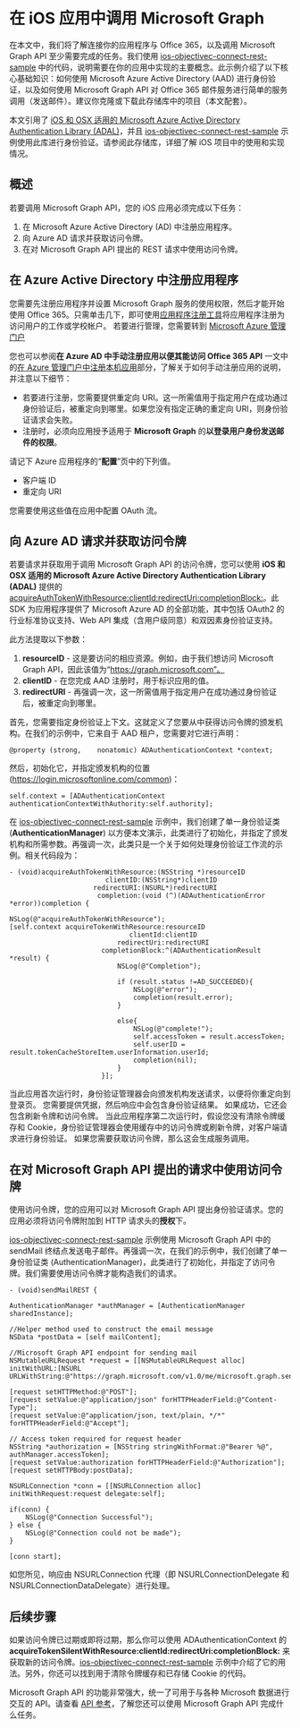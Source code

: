 # 在 iOS 应用中调用 Microsoft Graph

在本文中，我们将了解连接你的应用程序与 Office 365，以及调用 Microsoft Graph API 至少需要完成的任务。我们使用 [ios-objectivec-connect-rest-sample](https://github.com/microsoftgraph/ios-objectivec-connect-rest-sample) 中的代码，说明需要在你的应用中实现的主要概念。此示例介绍了以下核心基础知识：如何使用 Microsoft Azure Active Directory (AAD) 进行身份验证，以及如何使用 Microsoft Graph API 对 Office 365 邮件服务进行简单的服务调用（发送邮件）。建议你克隆或下载此存储库中的项目（本文配套）。 


本文引用了 [iOS 和 OSX 适用的 Microsoft Azure Active Directory Authentication Library (ADAL)](https://github.com/AzureAD/azure-activedirectory-library-for-objc)，并且 [ios-objectivec-connect-rest-sample](https://github.com/microsoftgraph/ios-objectivec-connect-rest-sample) 示例使用此库进行身份验证。请参阅此存储库，详细了解 iOS 项目中的使用和实现情况。


## 概述

若要调用 Microsoft Graph API，您的 iOS 应用必须完成以下任务：

1. 在 Microsoft Azure Active Directory (AD) 中注册应用程序。
2. 向 Azure AD 请求并获取访问令牌。
3. 在对 Microsoft Graph API 提出的 REST 请求中使用访问令牌。 



## 在 Azure Active Directory 中注册应用程序

您需要先注册应用程序并设置 Microsoft Graph 服务的使用权限，然后才能开始使用 Office 365。只需单击几下，即可使用[应用程序注册工具](https://dev.office.com/app-registration)将应用程序注册为访问用户的工作或学校帐户。
若要进行管理，您需要转到 [Microsoft Azure 管理门户](https://manage.windowsazure.com)

您也可以参阅**在 Azure AD 中手动注册应用以便其能访问 Office 365 API** 一文中的[在 Azure 管理门户中注册本机应用](https://msdn.microsoft.com/en-us/office/office365/howto/add-common-consent-manually)部分，了解关于如何手动注册应用的说明，并注意以下细节：

* 若要进行注册，您需要提供重定向 URI。这一所需值用于指定用户在成功通过身份验证后，被重定向到哪里。如果您没有指定正确的重定向 URI，则身份验证请求会失败。
* 注册时，必须向应用授予适用于 **Microsoft Graph** 的**以登录用户身份发送邮件的权限**。  


请记下 Azure 应用程序的“**配置**”页中的下列值。

* 客户端 ID
* 重定向 URI

您需要使用这些值在应用中配置 OAuth 流。 

## 向 Azure AD 请求并获取访问令牌

若要请求并获取用于调用 Microsoft Graph API 的访问令牌，您可以使用 **iOS 和 OSX 适用的 Microsoft Azure Active Directory Authentication Library (ADAL)** 提供的 [acquireAuthTokenWithResource:clientId:redirectUri:completionBlock:](https://github.com/AzureAD/azure-activedirectory-library-for-objc)。此 SDK 为应用程序提供了 Microsoft Azure AD 的全部功能，其中包括 OAuth2 的行业标准协议支持、Web API 集成（含用户级同意）和双因素身份验证支持。

此方法提取以下参数：

1. **resourceID** - 这是要访问的相应资源。例如，由于我们想访问 Microsoft Graph API，因此该值为“https://graph.microsoft.com”。
2. **clientID** - 在您完成 AAD 注册时，用于标识应用的值。
3. **redirectURI** - 再强调一次，这一所需值用于指定用户在成功通过身份验证后，被重定向到哪里。


首先，您需要指定身份验证上下文。这就定义了您要从中获得访问令牌的颁发机构。在我们的示例中，它来自于 AAD 租户，您需要对它进行声明：

    @property (strong,    nonatomic) ADAuthenticationContext *context;

然后，初始化它，并指定颁发机构的位置 (https://login.microsoftonline.com/common)：

    self.context = [ADAuthenticationContext authenticationContextWithAuthority:self.authority]; 


在 [ios-objectivec-connect-rest-sample](https://github.com/microsoftgraph/ios-objectivec-connect-rest-sample) 示例中，我们创建了单一身份验证类 (**AuthenticationManager**) 以方便本文演示，此类进行了初始化，并指定了颁发机构和所需参数。再强调一次，此类只是一个关于如何处理身份验证工作流的示例。相关代码段为： 



    - (void)acquireAuthTokenWithResource:(NSString *)resourceID
                            clientID:(NSString*)clientID
                         redirectURI:(NSURL*)redirectURI
                          completion:(void (^)(ADAuthenticationError *error))completion {
    
    NSLog(@"acquireAuthTokenWithResource");
    [self.context acquireTokenWithResource:resourceID
                                  clientId:clientID
                               redirectUri:redirectURI
                           completionBlock:^(ADAuthenticationResult *result) {
                               NSLog(@"Completion");
                               
                               if (result.status !=AD_SUCCEEDED){
                                   NSLog(@"error");
                                   completion(result.error);
                               }
                               
                               else{
                                   NSLog(@"complete!");
                                   self.accessToken = result.accessToken;
                                   self.userID = result.tokenCacheStoreItem.userInformation.userId;
                                   completion(nil);
                               }
                           }];


当此应用首次运行时，身份验证管理器会向颁发机构发送请求，以便将你重定向到登录页。 
您需要提供凭据，然后响应中会包含身份验证结果。 
如果成功，它还会包含刷新令牌和访问令牌。 
当此应用程序第二次运行时，假设您没有清除令牌缓存和 Cookie，身份验证管理器会使用缓存中的访问令牌或刷新令牌，对客户端请求进行身份验证。 
如果您需要获取访问令牌，那么这会生成服务调用。 


## 在对 Microsoft Graph API 提出的请求中使用访问令牌

使用访问令牌，您的应用可以对 Microsoft Graph API 提出身份验证请求。您的应用必须将访问令牌附加到 HTTP 请求头的**授权**下。

[ios-objectivec-connect-rest-sample](https://github.com/microsoftgraph/ios-objectivec-connect-rest-sample) 示例使用 Microsoft Graph API 中的 sendMail 终结点发送电子邮件。再强调一次，在我们的示例中，我们创建了单一身份验证类 (AuthenticationManager)，此类进行了初始化，并指定了访问令牌。我们需要使用访问令牌才能构造我们的请求。



    - (void)sendMailREST {
    
    AuthenticationManager *authManager = [AuthenticationManager sharedInstance];

    //Helper method used to construct the email message
    NSData *postData = [self mailContent];
    
    //Microsoft Graph API endpoint for sending mail
    NSMutableURLRequest *request = [[NSMutableURLRequest alloc] initWithURL:[NSURL URLWithString:@"https://graph.microsoft.com/v1.0/me/microsoft.graph.sendmail"]];

    [request setHTTPMethod:@"POST"];
    [request setValue:@"application/json" forHTTPHeaderField:@"Content-Type"];
    [request setValue:@"application/json, text/plain, */*" forHTTPHeaderField:@"Accept"];
    
    // Access token required for request header
    NSString *authorization = [NSString stringWithFormat:@"Bearer %@", authManager.accessToken];
    [request setValue:authorization forHTTPHeaderField:@"Authorization"];
    [request setHTTPBody:postData];

    NSURLConnection *conn = [[NSURLConnection alloc] initWithRequest:request delegate:self];
    
    if(conn) {
        NSLog(@"Connection Successful");
    } else {
        NSLog(@"Connection could not be made");
    }
    
    [conn start];

如您所见，响应由 NSURLConnection 代理（即 NSURLConnectionDelegate 和 NSURLConnectionDataDelegate）进行处理。

## 后续步骤

如果访问令牌已过期或即将过期，那么你可以使用 ADAuthenticationContext 的 **acquireTokenSilentWithResource:clientId:redirectUri:completionBlock:** 来获取新的访问令牌。[ios-objectivec-connect-rest-sample](https://github.com/microsoftgraph/ios-objectivec-connect-rest-sample) 示例中介绍了它的用法。另外，你还可以找到用于清除令牌缓存和已存储 Cookie 的代码。  

Microsoft Graph API 的功能非常强大，统一了可用于与各种 Microsoft 数据进行交互的 API。请查看 [API 参考](http://graph.microsoft.io/docs/api-reference/v1.0)，了解您还可以使用 Microsoft Graph API 完成什么任务。

